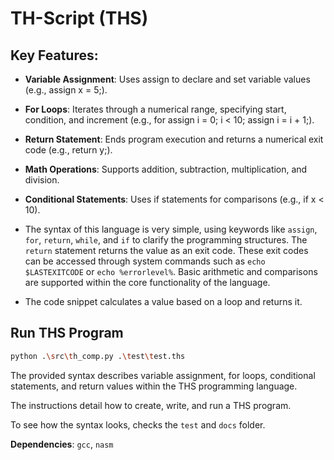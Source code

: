 # **TH-Script (THS)**

## **Key Features**:

- **Variable Assignment**: Uses assign to declare and set variable values (e.g., assign x = 5;).

- **For Loops**: Iterates through a numerical range, specifying start, condition, and increment (e.g., for assign i = 0; i < 10; assign i = i + 1;).

- **Return Statement**: Ends program execution and returns a numerical exit code (e.g., return y;).

- **Math Operations**: Supports addition, subtraction, multiplication, and division.

- **Conditional Statements**: Uses if statements for comparisons (e.g., if x < 10).

- The syntax of this language is very simple, using keywords like `assign`, `for`, `return`, `while`, and `if` to clarify the programming structures. The `return` statement returns the value as an exit code. These exit codes can be accessed through system commands such as `echo $LASTEXITCODE` or `echo %errorlevel%`. Basic arithmetic and comparisons are supported within the core functionality of the language.

- The code snippet calculates a value based on a loop and returns it.

## **Run THS Program**

```bash
python .\src\th_comp.py .\test\test.ths
```
The provided syntax describes variable assignment, for loops, conditional statements, and return values within the THS programming language.

The instructions detail how to create, write, and run a THS program.

To see how the syntax looks, checks the `test` and `docs` folder.

**Dependencies**: `gcc`, `nasm`
